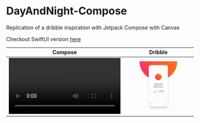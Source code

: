 # DayAndNight-Compose

Replication of a dribble inspiration with Jetpack Compose with Canvas

Checkout SwiftUI version [here](https://github.com/norrisboat/DayAndNight-SwiftUI)

| Compose | Dribble | 
| ------------- | ------------- |
| ![Compose](https://github.com/norrisboat/DayAndNight-Compose/blob/main/Media/Compose.mov "Compose")  | ![Dribble](https://github.com/norrisboat/DayAndNight-Compose/blob/main/Media/DribbleInspiration.gif "Dribble") |

